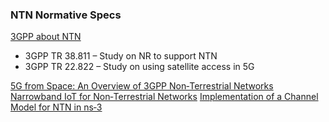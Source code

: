 ### NTN Normative Specs
[3GPP about NTN](https://www.3gpp.org/technologies/ntn-overview?utm_source=chatgpt.com)
- 3GPP TR 38.811 – Study on NR to support NTN
- 3GPP TR 22.822 – Study on using satellite access in 5G

[5G from Space: An Overview of 3GPP Non‑Terrestrial Networks](https://arxiv.org/abs/2103.09156)
[Narrowband IoT for Non‑Terrestrial Networks](https://arxiv.org/pdf/2103.09156)
[Implementation of a Channel Model for NTN in ns‑3](https://arxiv.org/abs/2305.05544)
